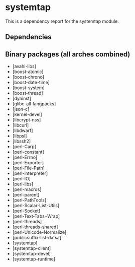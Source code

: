 # systemtap
This is a dependency report for the systemtap module.
## Dependencies
## Binary packages (all arches combined)
* [avahi-libs]
* [boost-atomic]
* [boost-chrono]
* [boost-date-time]
* [boost-system]
* [boost-thread]
* [dyninst]
* [glibc-all-langpacks]
* [json-c]
* [kernel-devel]
* [libcrypt-nss]
* [libcurl]
* [libdwarf]
* [libpsl]
* [libssh2]
* [perl-Carp]
* [perl-constant]
* [perl-Errno]
* [perl-Exporter]
* [perl-File-Path]
* [perl-interpreter]
* [perl-IO]
* [perl-libs]
* [perl-macros]
* [perl-parent]
* [perl-PathTools]
* [perl-Scalar-List-Utils]
* [perl-Socket]
* [perl-Text-Tabs+Wrap]
* [perl-threads]
* [perl-threads-shared]
* [perl-Unicode-Normalize]
* [publicsuffix-list-dafsa]
* [systemtap]
* [systemtap-client]
* [systemtap-devel]
* [systemtap-runtime]
